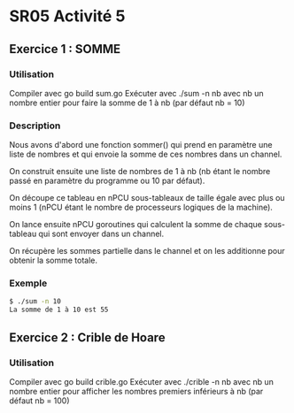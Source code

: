 # SR05 Activité 5

## Exercice 1 : SOMME

### Utilisation

Compiler avec go build sum.go
Exécuter avec ./sum -n nb
avec nb un nombre entier pour faire la somme de 1 à nb (par défaut nb = 10)

### Description

Nous avons d'abord une fonction sommer() qui prend en paramètre une liste de nombres et qui envoie la somme de ces nombres dans un channel.

On construit ensuite une liste de nombres de 1 à nb (nb étant le nombre passé en paramètre du programme ou 10 par défaut).

On découpe ce tableau en nPCU sous-tableaux de taille égale avec plus ou moins 1 (nPCU étant le nombre de processeurs logiques de la machine).

On lance ensuite nPCU goroutines qui calculent la somme de chaque sous-tableau qui sont envoyer dans un channel.

On récupère les sommes partielle dans le channel et on les additionne pour obtenir la somme totale.

### Exemple

```bash
$ ./sum -n 10
La somme de 1 à 10 est 55
```

## Exercice 2 : Crible de Hoare

### Utilisation

Compiler avec go build crible.go
Exécuter avec ./crible -n nb
avec nb un nombre entier pour afficher les nombres premiers inférieurs à nb (par défaut nb = 100)